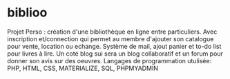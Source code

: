 # biblioo
Projet Perso : création d'une bibliothèque en ligne entre particuliers.
Avec inscription et/connection qui permet au membre d'ajouter son catalogue pour vente, location ou echange.
Système de mail, ajout panier et to-do list pour livres à lire.
Un coté blog sui sera un blog collaboratif et un forum pour donner son avis sur des oeuvres.
Langages de programmation utulisée:
PHP, HTML, CSS, MATERIALIZE, SQL, PHPMYADMIN
